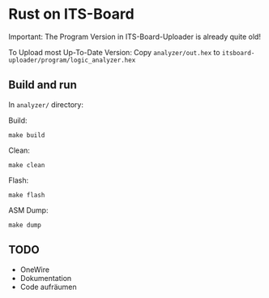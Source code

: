 # Rust on ITS-Board

Important:
The Program Version in ITS-Board-Uploader is already quite old!

To Upload most Up-To-Date Version:
Copy `analyzer/out.hex` to `itsboard-uploader/program/logic_analyzer.hex`

## Build and run

In `analyzer/` directory:

Build:

`make build`

Clean:

`make clean`

Flash:

`make flash`

ASM Dump:

`make dump`

## TODO

- OneWire
- Dokumentation
- Code aufräumen
